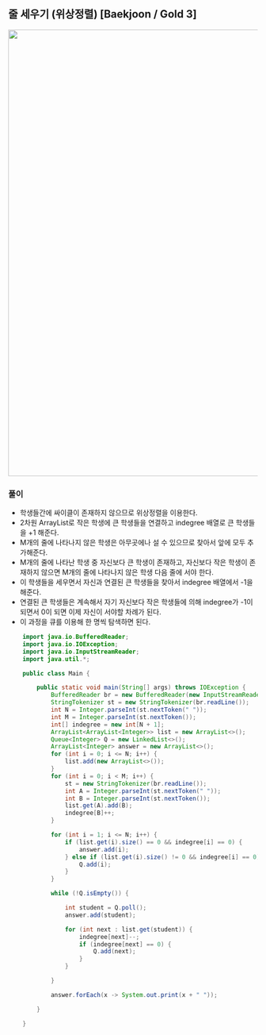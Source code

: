 ## 줄 세우기 (위상정렬) [Baekjoon / Gold 3]

<img src="https://user-images.githubusercontent.com/35963403/196748276-46fbdcb1-4689-4b1f-868d-4b96420b276e.png" width="900">

### 풀이

- 학생들간에 싸이클이 존재하지 않으므로 위상정렬을 이용한다.
- 2차원 ArrayList로 작은 학생에 큰 학생들을 연결하고 indegree 배열로 큰 학생들을 +1 해준다.
- M개의 줄에 나타나지 않은 학생은 아무곳에나 설 수 있으므로 찾아서 앞에 모두 추가해준다.
- M개의 줄에 나타난 학생 중 자신보다 큰 학생이 존재하고, 자신보다 작은 학생이 존재하지 않으면 M개의 줄에 나타나지 않은 학생 다음 줄에 서야 한다.
- 이 학생들을 세우면서 자신과 연결된 큰 학생들을 찾아서 indegree 배열에서 -1을 해준다.
- 연결된 큰 학생들은 계속해서 자기 자신보다 작은 학생들에 의해 indegree가 -1이 되면서 0이 되면 이제 자신이 서야할 차례가 된다.
- 이 과정을 큐를 이용해 한 명씩 탐색하면 된다.

```java
    import java.io.BufferedReader;
    import java.io.IOException;
    import java.io.InputStreamReader;
    import java.util.*;

    public class Main {

        public static void main(String[] args) throws IOException {
            BufferedReader br = new BufferedReader(new InputStreamReader(System.in));
            StringTokenizer st = new StringTokenizer(br.readLine());
            int N = Integer.parseInt(st.nextToken(" "));
            int M = Integer.parseInt(st.nextToken());
            int[] indegree = new int[N + 1];
            ArrayList<ArrayList<Integer>> list = new ArrayList<>();
            Queue<Integer> Q = new LinkedList<>();
            ArrayList<Integer> answer = new ArrayList<>();
            for (int i = 0; i <= N; i++) {
                list.add(new ArrayList<>());
            }
            for (int i = 0; i < M; i++) {
                st = new StringTokenizer(br.readLine());
                int A = Integer.parseInt(st.nextToken(" "));
                int B = Integer.parseInt(st.nextToken());
                list.get(A).add(B);
                indegree[B]++;
            }

            for (int i = 1; i <= N; i++) {
                if (list.get(i).size() == 0 && indegree[i] == 0) {
                    answer.add(i);
                } else if (list.get(i).size() != 0 && indegree[i] == 0){
                    Q.add(i);
                }
            }

            while (!Q.isEmpty()) {

                int student = Q.poll();
                answer.add(student);

                for (int next : list.get(student)) {
                    indegree[next]--;
                    if (indegree[next] == 0) {
                        Q.add(next);
                    }
                }

            }

            answer.forEach(x -> System.out.print(x + " "));

        }

    }
```